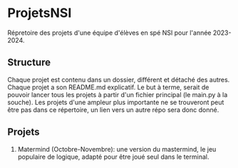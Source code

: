 # ProjetsNSI
Répretoire des projets d'une équipe d'élèves en spé NSI pour l'année 2023-2024.

## Structure
Chaque projet est contenu dans un dossier, différent et détaché des autres. Chaque projet a son README.md explicatif. Le but à terme, serait de pouvoir lancer tous les projets à partir d'un fichier principal (le main.py à la souche).
Les projets d'une ampleur plus importante ne se trouveront peut être pas dans ce répertoire, un lien vers un autre répo sera donc donné.

## Projets
1. Matermind (Octobre-Novembre): une version du mastermind, le jeu populaire de logique, adapté pour être joué seul dans le terminal.
